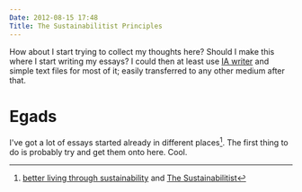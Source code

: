 ```yaml
---
Date: 2012-08-15 17:48
Title: The Sustainabilitist Principles
---
```


How about I start trying to collect my thoughts here? Should I make this where I start writing my essays? I could then at least use [IA writer](http://www.iawriter.com/ "IA Writer") and simple text files for most of it; easily transferred to any other medium after that.
	
# Egads

I've got a lot of essays started already in different places[^1]. The first thing to do is probably try and get them onto here. Cool.

[^1]: [better living through sustainability](http://betterlivingthroughsustainability.com) and [The Sustainabilitist](http://thesustainabilitist.com)